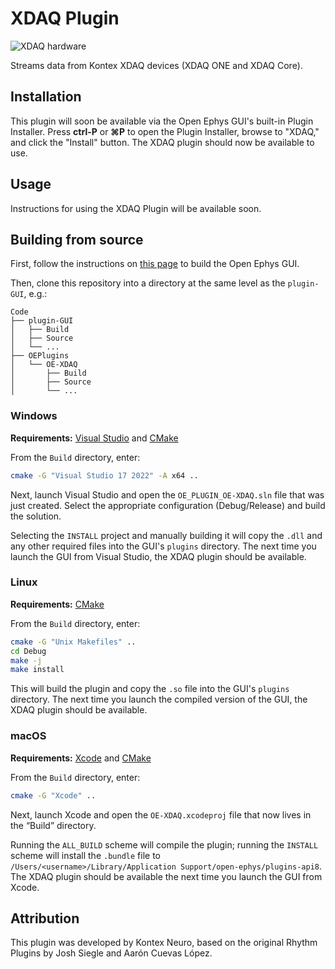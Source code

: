 # XDAQ Plugin

![XDAQ hardware](https://i.shgcdn.com/d17a3299-443e-4441-8bbd-07de7e8fb70f)

Streams data from Kontex XDAQ devices (XDAQ ONE and XDAQ Core).

## Installation

This plugin will soon be available via the Open Ephys GUI's built-in Plugin Installer. Press **ctrl-P** or **⌘P** to open the Plugin Installer, browse to "XDAQ," and click the "Install" button. The XDAQ plugin should now be available to use.

## Usage

Instructions for using the XDAQ Plugin will be available soon.

## Building from source

First, follow the instructions on [this page](https://open-ephys.github.io/gui-docs/Developer-Guide/Compiling-the-GUI.html) to build the Open Ephys GUI.

Then, clone this repository into a directory at the same level as the `plugin-GUI`, e.g.:
 
```
Code
├── plugin-GUI
│   ├── Build
│   ├── Source
│   └── ...
├── OEPlugins
│   └── OE-XDAQ
│       ├── Build
│       ├── Source
│       └── ...
```

### Windows

**Requirements:** [Visual Studio](https://visualstudio.microsoft.com/) and [CMake](https://cmake.org/install/)

From the `Build` directory, enter:

```bash
cmake -G "Visual Studio 17 2022" -A x64 ..
```

Next, launch Visual Studio and open the `OE_PLUGIN_OE-XDAQ.sln` file that was just created. Select the appropriate configuration (Debug/Release) and build the solution.

Selecting the `INSTALL` project and manually building it will copy the `.dll` and any other required files into the GUI's `plugins` directory. The next time you launch the GUI from Visual Studio, the XDAQ plugin should be available.


### Linux

**Requirements:** [CMake](https://cmake.org/install/)

From the `Build` directory, enter:

```bash
cmake -G "Unix Makefiles" ..
cd Debug
make -j
make install
```

This will build the plugin and copy the `.so` file into the GUI's `plugins` directory. The next time you launch the compiled version of the GUI, the XDAQ plugin should be available.


### macOS

**Requirements:** [Xcode](https://developer.apple.com/xcode/) and [CMake](https://cmake.org/install/)

From the `Build` directory, enter:

```bash
cmake -G "Xcode" ..
```

Next, launch Xcode and open the `OE-XDAQ.xcodeproj` file that now lives in the “Build” directory.

Running the `ALL_BUILD` scheme will compile the plugin; running the `INSTALL` scheme will install the `.bundle` file to `/Users/<username>/Library/Application Support/open-ephys/plugins-api8`. The XDAQ plugin should be available the next time you launch the GUI from Xcode.



## Attribution

This plugin was developed by Kontex Neuro, based on the original Rhythm Plugins by Josh Siegle and Aarón Cuevas López.
